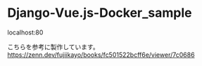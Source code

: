 # Django-Vue.js-Docker_sample

localhost:80

こちらを参考に製作しています。
https://zenn.dev/fujiikayo/books/fc501522bcff6e/viewer/7c0686
